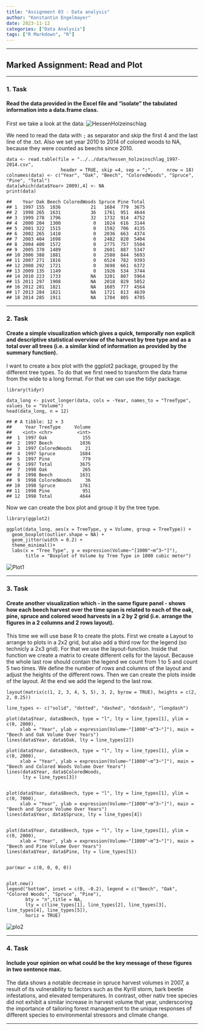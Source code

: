 ```yaml
---
title: "Assignment 03 - Data analysis"
author: "Konstantin Engelmayer"
date: 2023-11-12
categories: ["Data Analysis"]
tags: ["R Markdown", "R"]
---
```


------------------------------------------------------------------------

## Marked Assignment: Read and Plot

------------------------------------------------------------------------

### 1. Task

#### Read the data provided in the Excel file and “isolate” the tabulated information into a data.frame class.

First we take a look at the data: 
![HessenHolzeinschlag](../../../static/assignment_03_data_analysis/Hessen_holzeinschlag.PNG)

We need to read the data with `;` as separator and skip the first 4 and
the last line of the .txt. Also we set year 2010 to 2014 of colored
woods to NA, because they were counted as beechs since 2010.

    data <- read.table(file = "../../data/hessen_holzeinschlag_1997-2014.csv", 
                        header = TRUE, skip =4, sep = ";",     nrow = 18)
    colnames(data) <- c("Year", "Oak", "Beech", "ColoredWoods", "Spruce", "Pine", "Total")
    data[which(data$Year> 2009),4] <- NA
    print(data)

    ##    Year Oak Beech ColoredWoods Spruce Pine Total
    ## 1  1997 155  1036           21   1684  779  3675
    ## 2  1998 265  1631           36   1761  951  4644
    ## 3  1999 278  1796           32   1732  914  4752
    ## 4  2000 204  1300            0   1024  616  3144
    ## 5  2001 322  1515            0   1592  706  4135
    ## 6  2002 265  1410            0   2036  663  4374
    ## 7  2003 404  1698            0   2482  820  5404
    ## 8  2004 400  1572            0   2775  757  5504
    ## 9  2005 370  1489            0   2601  887  5347
    ## 10 2006 388  1881            0   2580  844  5693
    ## 11 2007 271  1816            0   6524  782  9393
    ## 12 2008 292  1721            0   3698  661  6372
    ## 13 2009 135  1149            0   1926  534  3744
    ## 14 2010 223  1733           NA   3201  807  5964
    ## 15 2011 297  1908           NA   2018  829  5052
    ## 16 2012 281  1821           NA   1685  777  4564
    ## 17 2013 284  1821           NA   1721  813  4639
    ## 18 2014 285  1911           NA   1704  805  4705

------------------------------------------------------------------------

### 2. Task

#### Create a simple visualization which gives a quick, temporally non explicit and descriptive statistical overview of the harvest by tree type and as a total over all trees (i.e. a similar kind of information as provided by the summary function).

I want to create a box plot with the ggplot2 package, grouped by the
different tree types. To do that we first need to transform the data
frame from the wide to a long format. For that we can use the tidyr
package.

    library(tidyr)

    data_long <- pivot_longer(data, cols = -Year, names_to = "TreeType", values_to = "Volume")
    head(data_long, n = 12)

    ## # A tibble: 12 × 3
    ##     Year TreeType     Volume
    ##    <int> <chr>         <int>
    ##  1  1997 Oak             155
    ##  2  1997 Beech          1036
    ##  3  1997 ColoredWoods     21
    ##  4  1997 Spruce         1684
    ##  5  1997 Pine            779
    ##  6  1997 Total          3675
    ##  7  1998 Oak             265
    ##  8  1998 Beech          1631
    ##  9  1998 ColoredWoods     36
    ## 10  1998 Spruce         1761
    ## 11  1998 Pine            951
    ## 12  1998 Total          4644

Now we can create the box plot and group it by the tree type.

    library(ggplot2)

    ggplot(data_long, aes(x = TreeType, y = Volume, group = TreeType)) +
      geom_boxplot(outlier.shape = NA) +
      geom_jitter(width = 0.2) +         
      theme_minimal()+
      labs(x = "Tree Type", y = expression(Volume~"[1000"~m^3~"]"), 
           title = "Boxplot of Volume by Tree Type in 1000 cubic meter")

![Plot1](../../../static/assignment_03_data_analysis/unnamed-chunk-4-1.png)

------------------------------------------------------------------------

### 3. Task

#### Create another visualization which - in the same figure panel - shows how each beech harvest over the time span is related to each of the oak, pine, spruce and colored wood harvests in a 2 by 2 grid (i.e. arrange the figures in a 2 columns and 2 rows layout).

This time we will use base R to create the plots. First we create a
Layout to arrange to plots in a 2x2 grid, but also add a third row for
the legend (so technicly a 2x3 grid). For that we use the
layout-function. Inside that function we create a matrix to create
different cells for the layout. Because the whole last row should
contain the legend we count from 1 to 5 and count 5 two times. We define
the number of rows and columns of the layout and adjust the heights of
the different rows. Then we can create the plots inside of the layout.
At the end we add the legend to the last row.

    layout(matrix(c(1, 2, 3, 4, 5, 5), 3, 2, byrow = TRUE), heights = c(2, 2, 0.25))

    line_types <- c("solid", "dotted", "dashed", "dotdash", "longdash")

    plot(data$Year, data$Beech, type = "l", lty = line_types[1], ylim = c(0, 2000),
         xlab = "Year", ylab = expression(Volume~"[1000"~m^3~"]"), main = "Beech and Oak Volume Over Years")
    lines(data$Year, data$Oak, lty = line_types[2])

    plot(data$Year, data$Beech, type = "l", lty = line_types[1], ylim = c(0, 2000), 
         xlab = "Year", ylab = expression(Volume~"[1000"~m^3~"]"), main = "Beech and Colored Woods Volume Over Years")
    lines(data$Year, data$ColoredWoods,
          lty = line_types[3])


    plot(data$Year, data$Beech, type = "l", lty = line_types[1], ylim = c(0, 7000),
         xlab = "Year", ylab = expression(Volume~"[1000"~m^3~"]"), main = "Beech and Spruce Volume Over Years")
    lines(data$Year, data$Spruce, lty = line_types[4])


    plot(data$Year, data$Beech, type = "l", lty = line_types[1], ylim = c(0, 2000),
         xlab = "Year", ylab = expression(Volume~"[1000"~m^3~"]"), main = "Beech and Pine Volume Over Years")
    lines(data$Year, data$Pine, lty = line_types[5])


    par(mar = c(0, 0, 0, 0))


    plot.new()
    legend("bottom", inset = c(0, -0.2), legend = c("Beech", "Oak", "Colored Woods", "Spruce", "Pine"), 
           bty = "n",title = NA, 
           lty = c(line_types[1], line_types[2], line_types[3], line_types[4], line_types[5]), 
           horiz = TRUE)

![plo2](../../../static/assignment_03_data_analysis/unnamed-chunk-5-1.png)

------------------------------------------------------------------------

### 4. Task

#### Include your opinion on what could be the key message of these figures in two sentence max.

The data shows a notable decrease in spruce harvest volumes in 2007, a
result of its vulnerability to factors such as the Kyrill storm, bark
beetle infestations, and elevated temperatures. In contrast, other nativ
tree species did not exhibit a similar increase in harvest volume that
year, underscoring the importance of tailoring forest management to the 
unique responses of different species to environmental stressors and climate change.


------------------------------------------------------------------------
